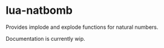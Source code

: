 # lua-natbomb
Provides implode and explode functions for natural numbers.

Documentation is currently wip.
